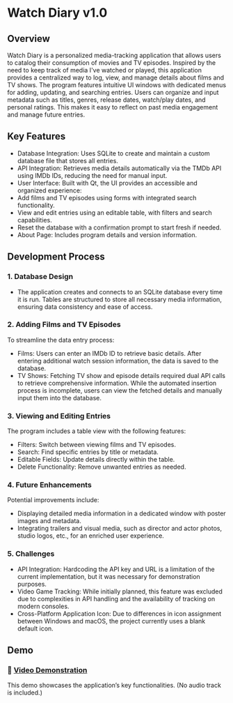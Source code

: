 # Watch Diary v1.0

## Overview

   Watch Diary is a personalized media-tracking application that allows users to catalog their consumption of movies and TV episodes. Inspired by the need to keep track of media I've watched or played, this application provides a centralized way to log, view, and manage details about films and TV shows.
   The program features intuitive UI windows with dedicated menus for adding, updating, and searching entries. Users can organize and input metadata such as titles, genres, release dates, watch/play dates, and personal ratings. This makes it easy to reflect on past media engagement and manage future entries.

## Key Features

   - Database Integration: Uses SQLite to create and maintain a custom database file that stores all entries.
   - API Integration: Retrieves media details automatically via the TMDb API using IMDb IDs, reducing the need for manual input.
   - User Interface: Built with Qt, the UI provides an accessible and organized experience:
   - Add films and TV episodes using forms with integrated search functionality.
   - View and edit entries using an editable table, with filters and search capabilities.
   - Reset the database with a confirmation prompt to start fresh if needed.
   - About Page: Includes program details and version information.

## Development Process

   ### 1. Database Design
   - The application creates and connects to an SQLite database every time it is run. Tables are structured to store all necessary media information, ensuring data consistency and ease of access.
   ### 2. Adding Films and TV Episodes
   To streamline the data entry process:
   - Films: Users can enter an IMDb ID to retrieve basic details. After entering additional watch session information, the data is saved to the database.
   - TV Shows: Fetching TV show and episode details required dual API calls to retrieve comprehensive information. While the automated insertion process is incomplete, users can view the fetched details and manually input them into the database.
   ### 3. Viewing and Editing Entries
   The program includes a table view with the following features:
   - Filters: Switch between viewing films and TV episodes.
   - Search: Find specific entries by title or metadata.
   - Editable Fields: Update details directly within the table.
   - Delete Functionality: Remove unwanted entries as needed.
   ### 4. Future Enhancements
   Potential improvements include:
   - Displaying detailed media information in a dedicated window with poster images and metadata.
   - Integrating trailers and visual media, such as director and actor photos, studio logos, etc., for an enriched user experience.
   ### 5. Challenges
   - API Integration: Hardcoding the API key and URL is a limitation of the current implementation, but it was necessary for demonstration purposes.
   - Video Game Tracking: While initially planned, this feature was excluded due to complexities in API handling and the availability of tracking on modern consoles.
   - Cross-Platform Application Icon: Due to differences in icon assignment between Windows and macOS, the project currently uses a blank default icon.

## Demo

### 🎥 [Video Demonstration](https://youtu.be/bgpUe4TAv6k)
This demo showcases the application’s key functionalities. (No audio track is included.)
